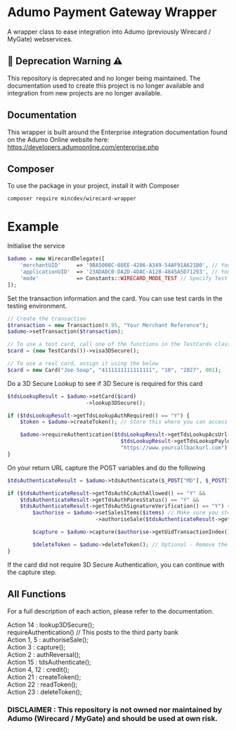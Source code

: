 # Adumo Payment Gateway Wrapper
A wrapper class to ease integration into Adumo (previously Wirecard / MyGate) webservices. 

## 🚨 Deprecation Warning ⚠️

This repository is deprecated and no longer being maintained. The documentation used to create this project is no longer available and integration from new projects are no longer available.

## Documentation
This wrapper is built around the Enterprise integration documentation found on the Adumo Online website here: https://developers.adumoonline.com/enterprise.php

## Composer

To use the package in your project, install it with Composer
```
composer require mincdev/wirecard-wrapper
```

# Example

Initialise the service
```php
$adumo = new WirecardDelegate([
    'merchantUID'     => '9BA5008C-08EE-4286-A349-54AF91A621B0', // Your Merchant UID
    'applicationUID'  => '23ADADC0-DA2D-4DAC-A128-4845A5D71293', // Your Application UID
    'mode'            => Constants::WIRECARD_MODE_TEST // Specify Test or Live mode
]);
```

Set the transaction information and the card. You can use test cards in the testing environment.
```php
// Create the transaction
$transaction = new Transaction(9.95, "Your Merchant Reference");
$adumo->setTransaction($transaction);

// To use a test card, call one of the functions in the TestCards class
$card = (new TestCards())->visa3DSecure();

// To use a real card, assign it using the below
$card = new Card("Joe Soap", "4111111111111111", "10", "2027", 001);
```

Do a 3D Secure Lookup to see if 3D Secure is required for this card
```php
$tdsLookupResult = $adumo->setCard($card)
                         ->lookup3DSecure();

if ($tdsLookupResult->getTdsLookupAuthRequired() == "Y") {
    $token = $adumo->createToken(); // Store this where you can access it from your return URL

    $adumo->requireAuthentication($tdsLookupResult->getTdsLookupAcsUrl(), 
                                    $tdsLookupResult->getTdsLookupPayload(), 
                                    "https://www.yourcallbackurl.com");
}
```

On your return URL capture the POST variables and do the following
```php
$tdsAuthenticateResult = $adumo->tdsAuthenticate($_POST["MD"], $_POST["PaRes"]);

if ($tdsAuthenticateResult->getTdsAuthCcAuthAllowed() == "Y" && 
    $tdsAuthenticateResult->getTdsAuthParesStatus() == "Y" && 
    $tdsAuthenticateResult->getTdsAuthSignatureVerification() == "Y") {
        $authorise = $adumo->setSalesItems($items) // Make sure you stored your items somewhere before calling the authentication
                            ->authoriseSale($tdsAuthenticateResult->getUidTransactionIndex(), Constants::ACTION_AUTHORISE, true);

        $capture = $adumo->capture($authorise->getUidTransactionIndex()); // Capture the sale

        $deleteToken = $adumo->deleteToken(); // Optional - Remove the token
}
```

If the card did not require 3D Secure Authentication, you can continue with the capture step.

## All Functions
For a full description of each action, please refer to the documentation.

Action 14 : lookup3DSecure();  
requireAuthentication() // This posts to the third party bank  
Action 1, 5 : authoriseSale();  
Action 3 : capture();  
Action 2 : authReversal();  
Action 15 : tdsAuthenticate();  
Action 4, 12 : credit();  
Action 21 : createToken();  
Action 22 : readToken();  
Action 23 : deleteToken();  

### DISCLAIMER : This repository is not owned nor maintained by Adumo (Wirecard / MyGate) and should be used at own risk. 
